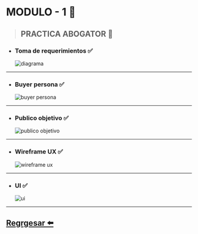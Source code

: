 # MODULO - 1 🚀

 >## PRACTICA ABOGATOR 📖

- ### Toma de requerimientos ✅
     ![diagrama](/recursos-img/diagrama.png)
---
- ### Buyer persona ✅
     ![buyer persona](/recursos-img/buyer-persona.png)
---
- ### Publico objetivo ✅
    ![publico objetivo](/recursos-img/publico-objetivo.png)
---
- ### Wireframe UX ✅
     ![wireframe ux](/recursos-img/wireframe-movil.png)
---
- ### UI ✅
     ![ui](/recursos-img/ui-movil.png)
---  
## [Regrgesar  ⬅️](/README.md)

